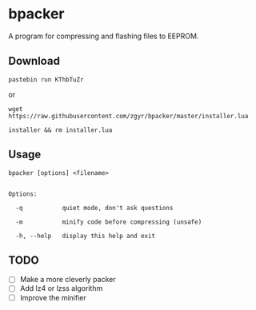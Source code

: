 # bpacker

A program for compressing and flashing files to EEPROM.


## Download

```
pastebin run KThbTuZr
```

or

```
wget https://raw.githubusercontent.com/zgyr/bpacker/master/installer.lua

installer && rm installer.lua
```


## Usage
```
bpacker [options] <filename>


Options:

  -q           quiet mode, don't ask questions
  
  -m           minify code before compressing (unsafe)
  
  -h, --help   display this help and exit
```


## TODO

- [ ] Make a more cleverly packer
- [ ] Add lz4 or lzss algorithm
- [ ] Improve the minifier
